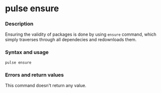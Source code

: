 # pulse ensure

### Description
Ensuring the validity of packages is done by using `ensure` command, which simply traverses through all dependecies
and redownloads them.

### Syntax and usage

```shell
pulse ensure
```

### Errors and return values

This command doesn't return any value.